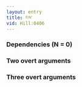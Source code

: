 ```yaml
---
layout: entry
title: ངལ་
vid: Hill:0406
---
```

### Dependencies (N = 0)


### Two overt arguments


### Three overt arguments
